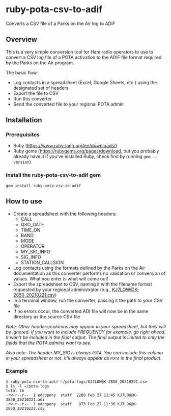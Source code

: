 # ruby-pota-csv-to-adif
Converts a CSV file of a Parks on the Air log to ADIF

## Overview

This is a very simple conversion tool for Ham radio operators to use to convert a CSV log file of a POTA activation to the ADIF file format required by the Parks on the Air program.

The basic flow:
* Log contacts in a spreadsheet (Excel, Google Sheets, etc.) using the designated set of headers
* Export the file to CSV
* Run this converter
* Send the converted file to your regional POTA admin

## Installation

### Prerequisites

* Ruby (https://www.ruby-lang.org/en/downloads/)
* Ruby gems (https://rubygems.org/pages/download, but you probably already have it if you've installed Ruby, check first by running `gem --version`)

### Install the ruby-pota-csv-to-adif gem

`gem install ruby-pota-csv-to-adif`

## How to use

* Create a spreadsheet with the following headers:
    * CALL
    * QSO_DATE
    * TIME_ON
    * BAND
    * MODE
    * OPERATOR
    * MY_SIG_INFO
    * SIG_INFO
    * STATION_CALLSIGN
* Log contacts using the formats defined by the Parks on the Air documentation as this converter performs no validation or conversion of values. What you enter is what will come out!
* Export the spreadsheet to CSV, naming it with the filename format requested by your regional administrator (e.g., KJ7LOW@K-2850_20210221.csv) 
* In a terminal window, run the converter, passing it the path to your CSV file
* If no errors occur, the converted ADI file will now be in the same directory as the source CSV file 

_Note: Other headers/columns may appear in your spreadsheet, but they will be ignored. If you want to include FREQUENCY for example, go right ahead. It won't be included in the final output. The final output is limited to only the fields that the POTA admins want to see._

_Also note: The header MY_SIG is always `POTA`. You can include this column in your spreadsheet or not. It'll always appear as `POTA` in the final product._

### Example

```
$ ruby-pota-csv-to-adif ~/pota-logs/KJ7LOW@K-2850_20210221.csv
$ ls -l ~/pota-logs
total 16
-rw-r--r--  1 edcopony  staff  2280 Feb 27 11:45 KJ7LOW@K-2850_20210221.adi
-rw-r--r--  1 edcopony  staff   873 Feb 27 11:36 KJ7LOW@K-2850_20210221.csv
```

